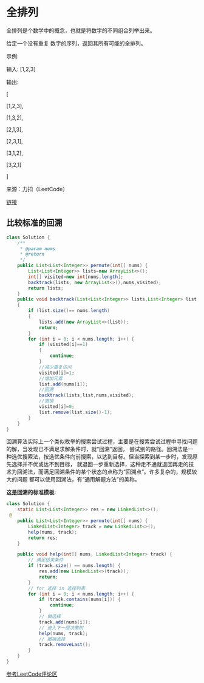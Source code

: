 # 全排列

全排列是个数学中的概念，也就是将数字的不同组合列举出来。

给定一个没有重复 数字的序列，返回其所有可能的全排列。

示例:

输入: [1,2,3]

输出:

[

  [1,2,3],
  
  [1,3,2],
  
  [2,1,3],
  
  [2,3,1],
  
  [3,1,2],
  
  [3,2,1]
  
]


来源：力扣（LeetCode）

[链接](https://leetcode-cn.com/problems/permutations)

## 比较标准的回溯
```java
class Solution {
    /**
     * @param nums
     * @return
     */
    public List<List<Integer>> permute(int[] nums) {
        List<List<Integer>> lists=new ArrayList<>();
        int[] visited=new int[nums.length];
        backtrack(lists, new ArrayList<>(),nums,visited);
        return lists;
    }
    public void backtrack(List<List<Integer>> lists,List<Integer> list,int[] nums,int[] visited)
    {
        if (list.size()== nums.length)
        {
            lists.add(new ArrayList<>(list));
            return;
        }
        for (int i = 0; i < nums.length; i++) {
            if (visited[i]==1)
            {
                continue;
            }
            //减少重复访问
            visited[i]=1;
            //增加元素
            list.add(nums[i]);
            //回溯
            backtrack(lists,list,nums,visited);
            //撤销
            visited[i]=0;
            list.remove(list.size()-1);
        }
    }
}
```

回溯算法实际上一个类似枚举的搜索尝试过程，主要是在搜索尝试过程中寻找问题的解，当发现已不满足求解条件时，就“回溯”返回，
尝试别的路径。回溯法是一种选优搜索法，按选优条件向前搜索，以达到目标。但当探索到某一步时，发现原先选择并不优或达不到目标，
就退回一步重新选择，这种走不通就退回再走的技术为回溯法，而满足回溯条件的某个状态的点称为“回溯点”。许多复杂的，规模较大的问题
都可以使用回溯法，有“通用解题方法”的美称。

**这是回溯的标准模板:**
```java
class Solution {
    static List<List<Integer>> res = new LinkedList<>();
 @
    public List<List<Integer>> permute(int[] nums) {
        LinkedList<Integer> track = new LinkedList<>();
        help(nums, track);
        return res;
    }

    public void help(int[] nums, LinkedList<Integer> track) {
        // 满足结束条件
        if (track.size() == nums.length) {
            res.add(new LinkedList<>(track));
            return;
        }
        // for 选择 in 选择列表
        for (int i = 0; i < nums.length; i++) {
            if (track.contains(nums[i])) {
                continue;
            }
            // 做选择
            track.add(nums[i]);
            // 进入下一层决策树
            help(nums, track);
            // 撤销选择
            track.removeLast();
        }
    }
}
```
[参考LeetCode评论区](https://leetcode-cn.com/problems/permutations/comments/576030)
